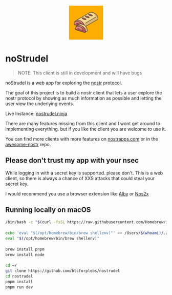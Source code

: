 <p align="center">
  <img src="screenshots/icon.svg" alt="Project Logo" width="21%">
</p>

# noStrudel

> NOTE: This client is still in development and will have bugs

noStrudel is a web app for exploring the [nostr](https://github.com/nostr-protocol) protocol.

The goal of this project is to build a nostr client that lets a user explore the nostr protocol by showing as much information as possible and letting the user view the underlying events.

Live Instance: [nostrudel.ninja](https://nostrudel.ninja)

There are many features missing from this client and I wont get around to implementing everything. but if you like the client you are welcome to use it.

You can find more clients with more features on [nostrapps.com](https://www.nostrapps.com/) or in the [awesome-nostr](https://github.com/aljazceru/awesome-nostr) repo.

## Please don't trust my app with your nsec

While logging in with a secret key is supported. please don't. This is a web client, so there is always a chance of XXS attacks that could steal your secret key.

I would recommend you use a browser extension like [Alby](https://getalby.com/) or [Nos2x](https://github.com/fiatjaf/nos2x)

## Running locally on macOS

```bash
/bin/bash -c "$(curl -fsSL https://raw.githubusercontent.com/Homebrew/install/HEAD/install.sh)"

echo 'eval "$(/opt/homebrew/bin/brew shellenv)"' >> /Users/$(whoami)/.zshrc
eval "$(/opt/homebrew/bin/brew shellenv)"

brew install pnpm
brew install node

cd ~/
git clone https://github.com/btcforplebs/nostrudel
cd nostrudel
pnpm install
pnpm run dev
```


